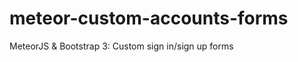 meteor-custom-accounts-forms
============================

MeteorJS &amp; Bootstrap 3: Custom sign in/sign up forms
